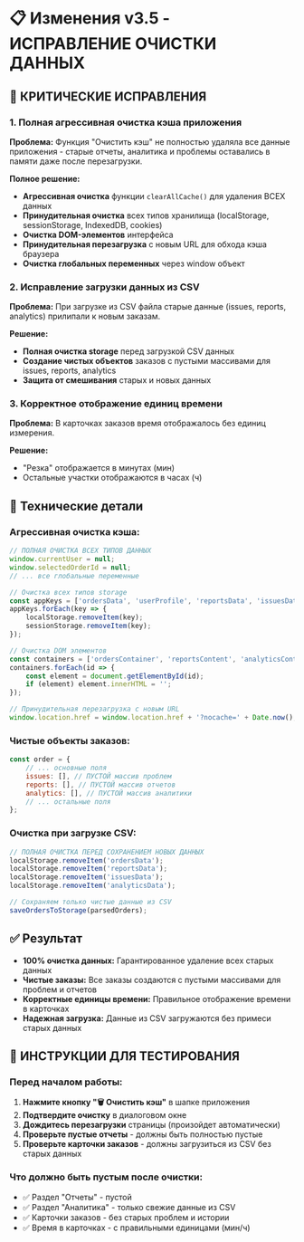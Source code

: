 # 📋 Изменения v3.5 - ИСПРАВЛЕНИЕ ОЧИСТКИ ДАННЫХ

## 🚨 КРИТИЧЕСКИЕ ИСПРАВЛЕНИЯ

### 1. Полная агрессивная очистка кэша приложения
**Проблема:** Функция "Очистить кэш" не полностью удаляла все данные приложения - старые отчеты, аналитика и проблемы оставались в памяти даже после перезагрузки.

**Полное решение:**
- **Агрессивная очистка** функции `clearAllCache()` для удаления ВСЕХ данных
- **Принудительная очистка** всех типов хранилища (localStorage, sessionStorage, IndexedDB, cookies)
- **Очистка DOM-элементов** интерфейса
- **Принудительная перезагрузка** с новым URL для обхода кэша браузера
- **Очистка глобальных переменных** через window объект

### 2. Исправление загрузки данных из CSV
**Проблема:** При загрузке из CSV файла старые данные (issues, reports, analytics) прилипали к новым заказам.

**Решение:**
- **Полная очистка storage** перед загрузкой CSV данных
- **Создание чистых объектов** заказов с пустыми массивами для issues, reports, analytics
- **Защита от смешивания** старых и новых данных

### 3. Корректное отображение единиц времени
**Проблема:** В карточках заказов время отображалось без единиц измерения.

**Решение:**
- "Резка" отображается в минутах (мин)
- Остальные участки отображаются в часах (ч)

## 🔧 Технические детали

### Агрессивная очистка кэша:
```javascript
// ПОЛНАЯ ОЧИСТКА ВСЕХ ТИПОВ ДАННЫХ
window.currentUser = null;
window.selectedOrderId = null;
// ... все глобальные переменные

// Очистка всех типов storage
const appKeys = ['ordersData', 'userProfile', 'reportsData', 'issuesData', 'analyticsData'];
appKeys.forEach(key => {
    localStorage.removeItem(key);
    sessionStorage.removeItem(key);
});

// Очистка DOM элементов
const containers = ['ordersContainer', 'reportsContent', 'analyticsContent'];
containers.forEach(id => {
    const element = document.getElementById(id);
    if (element) element.innerHTML = '';
});

// Принудительная перезагрузка с новым URL
window.location.href = window.location.href + '?nocache=' + Date.now();
```

### Чистые объекты заказов:
```javascript
const order = {
    // ... основные поля
    issues: [], // ПУСТОЙ массив проблем
    reports: [], // ПУСТОЙ массив отчетов  
    analytics: [], // ПУСТОЙ массив аналитики
    // ... остальные поля
};
```

### Очистка при загрузке CSV:
```javascript
// ПОЛНАЯ ОЧИСТКА ПЕРЕД СОХРАНЕНИЕМ НОВЫХ ДАННЫХ
localStorage.removeItem('ordersData');
localStorage.removeItem('reportsData');
localStorage.removeItem('issuesData');
localStorage.removeItem('analyticsData');

// Сохраняем только чистые данные из CSV
saveOrdersToStorage(parsedOrders);
```

## ✅ Результат
- **100% очистка данных:** Гарантированное удаление всех старых данных
- **Чистые заказы:** Все заказы создаются с пустыми массивами для проблем и отчетов
- **Корректные единицы времени:** Правильное отображение времени в карточках
- **Надежная загрузка:** Данные из CSV загружаются без примеси старых данных

## 🚀 ИНСТРУКЦИИ ДЛЯ ТЕСТИРОВАНИЯ

### Перед началом работы:
1. **Нажмите кнопку "🗑️ Очистить кэш"** в шапке приложения
2. **Подтвердите очистку** в диалоговом окне
3. **Дождитесь перезагрузки** страницы (произойдет автоматически)
4. **Проверьте пустые отчеты** - должны быть полностью пустые
5. **Проверьте карточки заказов** - должны загрузиться из CSV без старых данных

### Что должно быть пустым после очистки:
- ✅ Раздел "Отчеты" - пустой
- ✅ Раздел "Аналитика" - только свежие данные из CSV
- ✅ Карточки заказов - без старых проблем и истории
- ✅ Время в карточках - с правильными единицами (мин/ч)
